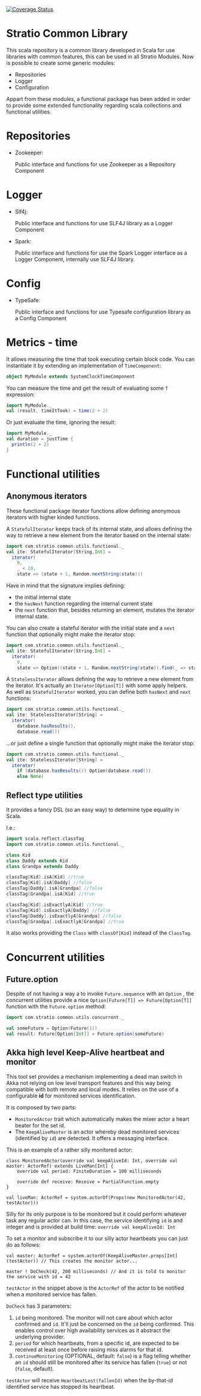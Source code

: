 [![Coverage Status](https://coveralls.io/repos/github/Stratio/Common-utils/badge.svg?branch=master)](https://coveralls.io/github/Stratio/Common-utils?branch=master)

# Stratio Common Library

This scala repository is a common library developed in Scala for use libraries with common features, this can be used
in all Stratio Modules.
Now is possible to create some generic modules:

- Repositories
- Logger
- Configuration

Appart from these modules, a functional package has been added in order to provide some extended functionality
regarding scala collections and functional utilities.

Repositories
============

- Zookeeper:
  
  Public interface and functions for use Zookeeper as a Repository Component
  
  
Logger
============

- Slf4j:
  
  Public interface and functions for use SLF4J library as a Logger Component
  

- Spark:
  
  Public interface and functions for use the Spark Logger interface as a Logger Component, internally use SLF4J library.
  
  
Config
============

- TypeSafe:
  
  Public interface and functions for use Typesafe configuration library as a Config Component
  
Metrics - time
==============

It allows measuring the time that took executing certain block code.
You can instantiate it by extending an implementation of ```TimeComponent```:

```scala
object MyModule extends SystemClockTimeComponent
```

You can measure the time and get the result of evaluating some ```T``` expression:

```scala
import MyModule._
val (result, timeItTook) = time(2 + 2)
```

Or just evaluate the time, ignoring the result:

```scala
import MyModule._
val duration = justTime {
  println(2 + 2)
}
```

Functional utilities
====================

Anonymous iterators
-------------------

These functional package iterator functions allow defining anonymous iterators with higher kinded functions.

A ```StatefulIterator``` keeps track of its internal state, and allows defining the way to retrieve a new element
from the iterator based on the internal state:

```scala
import com.stratio.common.utils.functional._
val ite: StatefulIterator[String,Int] =
  iterator(
    0,
    _ < 10,
    state => (state + 1, Random.nextString(state)))
 ```

Have in mind that the signature implies defining:
* the initial internal state
* the ```hasNext``` function regarding the internal current state
* the ```next``` function that, besides returning an element, mutates the iterator internal state.

You can also create a stateful iterator with the initial state and a ```next``` function that optionally might make
the iterator stop:

```scala
import com.stratio.common.utils.functional._
val ite: StatefulIterator[String,Int] =
  iterator(
    0,
    state => Option((state + 1, Random.nextString(state)).find(_ => state < 10))
```

A ```StatelessIterator```  allows defining the way to retrieve a new element from the iterator. It's actually an
```Iterator[Option[T]]``` with some apply helpers. As well as ```StatefulIterator``` worked, you can define both
```hasNext``` and ```next``` functions:

```scala
import com.stratio.common.utils.functional._
val ite: StatelessIterator[String] =
  iterator(
    database.hasResults(),
    database.read())
```
...or just define a single function that optionally might make the iterator stop:

```scala
import com.stratio.common.utils.functional._
val ite: StatelessIterator[String] =
  iterator(
    if (database.hasResults()) Option(database.read())
    else None)
```

Reflect type utilities
----------------------

It provides a fancy DSL (so an easy way) to determine type equality in Scala.

I.e.:

```scala
import scala.reflect.classTag
import com.stratio.common.utils.functional._

class Kid
class Daddy extends Kid
class Grandpa extends Daddy

classTag[Kid].isA[Kid] //true
classTag[Kid].isA[Daddy] //false
classTag[Daddy].isA[Grandpa] //false
classTag[Grandpa].isA[Kid] //true

classTag[Kid].isExactlyA[Kid] //true
classTag[Kid].isExactlyA[Daddy] //false
classTag[Daddy].isExactlyA[Grandpa] //false
classTag[Grandpa].isExactlyA[Grandpa] //true
```

It also works providing the ```Class``` with ```classOf[Kid]``` instead of the ```ClassTag```.

Concurrent utilities
====================

Future.option
-------------

Despite of not having a way a to invoke ```Future.sequence``` with an ```Option``` , the concurrent utilities provide
  a nice ```Option[Future[T]] => Future[Option[T]]``` function with the ```Future.option``` method:

```scala
import com.stratio.common.utils.concurrent._

val someFuture = Option(Future(1))
val result: Future[Option[Int]] = Future.option(someFuture)
```

Akka high level Keep-Alive heartbeat and monitor
------------------------------------------------

This tool set provides a mechanism implementing a dead man switch
in Akka not relying on low level transport features and this way being
compatible with both remote and local modes. It relies on the use of a
configurable **id** for monitored services identification.

It is composed by two parts:

* `MonitoredActor` trait which automatically makes the mixer actor a heart beater for the set id.
* The `KeepAliveMaster` is an actor whereby dead monitored services (identified by `id`) are detected. It offers a messaging interface.

This is an example of a rather silly monitored actor:

    class MonitoredActor(override val keepAliveId: Int, override val master: ActorRef) extends LiveMan[Int] {
        override val period: FiniteDuration = 100 milliseconds

        override def receive: Receive = PartialFunction.empty
    }
    
    val liveMan: ActorRef = system.actorOf(Props(new MonitoredActor(42, testActor)))
    
    
Silly for its only purpose is to be monitored but it could perform whatever task any regular actor can.
In this case, the service identifying `id` is and integer and is provided at build time: `override val keepAliveId: Int`

To set a monitor and subscribe it to our silly actor heartbeats you can just do as follows:


    val master: ActorRef = system.actorOf(KeepAliveMaster.props[Int](testActor)) // This creates the monitor actor...
    
    master ! DoCheck(42, 200 milliseconds) // And it is told to monitor the service with id = 42
    
 
`testActor` in the snippet above is the `ActorRef` of the actor to be notified when a monitored service has fallen.
  
`DoCheck` has 3 parameters:
 
1. `id` being monitored. The monitor will not care about which actor confirmed and `id`. It'll just be concerned on the `id` being confirmed. This enables control over high availability services as it abstract the underlying provider.
2. `period` for which heartbeats, from a specific id, are expected to be received at least once before raising miss alarms for that id.
3. `continueMonitoring` (OPTIONAL, default: `false`) is a flag telling whether an `id` should still be monitored after its service has fallen (`true`) or not (`false`, default).
  
`testActor` will receive `HeartbeatLost(fallenId)` when the by-that-id identified service has stopped its heartbeat.


  